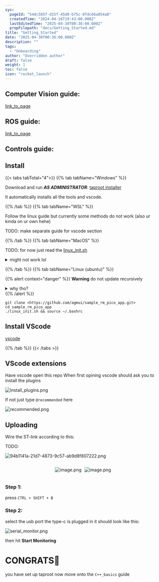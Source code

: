 ```yaml
---
sys:
  pageId: "54dc585f-d15f-45d0-b75c-8fdc66a854a8"
  createdTime: "2024-04-16T19:43:00.000Z"
  lastEditedTime: "2025-04-30T00:36:00.000Z"
  propFilepath: "docs/Getting_Started.md"
title: "Getting_Started"
date: "2025-04-30T00:36:00.000Z"
description: ""
tags:
  - "Onboarding"
author: "Overridden author"
draft: false
weight: 1
toc: false
icon: "rocket_launch"
---
```


## Computer Vision guide:

[link_to_page](86d45bc0-388b-4d26-8848-44f255f73d0e)

## ROS guide:

[link_to_page](3c76c1de-ec8f-46d6-8b0a-294005edc2d5)

## Controls guide:

## Install

{{< tabs tabTotal="4">}}
{{% tab tabName="Windows" %}}

Download and run _**AS ADMINISTRATOR**_: [taproot installer](https://github.com/Thornbots/TeachingFreshies/releases/tag/1.0)

It automatically installs all the tools and vscode.

{{% /tab %}}
{{% tab tabName="WSL" %}}

Follow the linux guide but currently some methods do not work (also ur kinda on ur own hehe)

TODO: make separate guide for vscode section

{{% /tab %}}
{{% tab tabName="MacOS" %}}

TODO: for now just read the [linux_init.sh](https://github.com/agmui/sample_rm_pico_app/blob/main/linux_init.sh)

<details>
<summary>might not work lol</summary>

`brew install libusb pkg-config`

Next install: [vscode](https://code.visualstudio.com/Download)

</details>

{{% /tab %}}
{{% tab tabName="Linux (ubuntu)" %}}

{{% alert context="danger" %}}
**Warning** do not update recursively
<details>
<summary>why tho?</summary>
There are some submodules that may go on for a while (like tinyusb) and I highly
recommend you don't need to get them.
If you want to see what submodules I update just look in `linux_init.sh`
</details>
{{% /alert %}}

```shell
git clone <https://github.com/agmui/sample_rm_pico_app.git>
cd sample_rm_pico_app
./linux_init.sh && source ~/.bashrc
```

## Install VScode

[vscode](https://code.visualstudio.com/Download)

{{% /tab %}}
{{< /tabs >}}

## VScode extensions

Have vscode open this repo
When first opining vscode should ask you to install the plugins

![install_plugins.png](https://prod-files-secure.s3.us-west-2.amazonaws.com/d518164a-d88e-44d1-a4ee-3adb3bd8bce0/89bd30f0-1825-4e77-867b-0a41ce370880/install_plugins.png?X-Amz-Algorithm=AWS4-HMAC-SHA256&X-Amz-Content-Sha256=UNSIGNED-PAYLOAD&X-Amz-Credential=ASIAZI2LB466SOHLXQYP%2F20250504%2Fus-west-2%2Fs3%2Faws4_request&X-Amz-Date=20250504T140658Z&X-Amz-Expires=3600&X-Amz-Security-Token=IQoJb3JpZ2luX2VjEGsaCXVzLXdlc3QtMiJGMEQCIEVGS13sV90kz3D4D2uxSVH0QSWdo5zU6eME3AUwprNpAiBOIYxmBD4Rvd1WtGkh9a%2BbW8EjWs9vYHuX24%2BRTxxPyir%2FAwgUEAAaDDYzNzQyMzE4MzgwNSIMktGnir6rC830d3qkKtwDhJ%2B19cENJqdmgI5HU450P0bkWsAzbgF6GwCrk%2BChgH%2Fb1MuAfrwsf7YLbyDykb7gsVNh0mg8jaYi%2BPDsVu6y3Y25to7t0%2B8NSXMBVqUhK4ReCu%2B%2F9elzrTvkOYsccp0gnX25Jlyrghg3CHbHIMvQc5hqcsrMcv3%2FVzd1L%2F2s4On%2BMCDYgs5ntmJfOC1QAS53Xa32jRfMV3B0VeRagq6fBaifqXi3b7qivBEYhZh1PqLFfGJptwgG1J6cf7jQqVLmyAO1YF4TsuLmw4IQLOeu2jvOpOzB1gU3YxD5IeAw9e0Tryu9uqKfpqgycmNE%2Bg%2B5UsaqcA1CuMSm%2FunugBJIjV8mEgiZ6uvWTyCAWNlLvKjR%2FnXt8ioWJAIdqLWHqhIcocgfbGKqtPm00AFLOAYeaonRIQ5n82aKv96e83tURyN2vFPVZxveiR3sz%2Fca%2FsfM26PYtTNni9HoCuVMZv8VoymvTDqFJzSbH8aH%2BmmH65oR0mv8J1i8KwNyRQuxte7Vt%2FDFsbgOdwrg7wzfGZtyMCkNzzexmS58JqQQt7eqZUGL9gwAFWPADPY5lZ%2BXT0c0tiW%2FiUvt8zXL5NdUQcxxbuqrfq1QPTNRKs7%2BL466LP%2Bhu0yOwjm40VMTVTwwoobdwAY6pgFySLHyjHjXRMtLyscI0CvW8hnUbY5Fg7FxulmsORd0esGsD%2Fk2FtfjEHBkxV6e870FmW7Z7L2KElEBI4HyneoIBKoDxtaXlGHLkY5vvS0ojgflJWbVtQqjiJUVJFRQb4O1%2B6aqbyipTjN9LcSIEqv2sOYaHxHZztCXADXTbhk6tt4Rs7ZmtRICLyvMy%2FBxFGsCyng601I891IymaUmq4gvtkn3x4yr&X-Amz-Signature=7039518889be70247d3fd6022ff531078ad068f9b5d225ce9844de24cddc2754&X-Amz-SignedHeaders=host&x-id=GetObject)

If not just type `@recommended` here  

![recommended.png](https://prod-files-secure.s3.us-west-2.amazonaws.com/d518164a-d88e-44d1-a4ee-3adb3bd8bce0/61e661e9-5d85-4dfc-be0d-8d2097a5e793/recommended.png?X-Amz-Algorithm=AWS4-HMAC-SHA256&X-Amz-Content-Sha256=UNSIGNED-PAYLOAD&X-Amz-Credential=ASIAZI2LB466SOHLXQYP%2F20250504%2Fus-west-2%2Fs3%2Faws4_request&X-Amz-Date=20250504T140658Z&X-Amz-Expires=3600&X-Amz-Security-Token=IQoJb3JpZ2luX2VjEGsaCXVzLXdlc3QtMiJGMEQCIEVGS13sV90kz3D4D2uxSVH0QSWdo5zU6eME3AUwprNpAiBOIYxmBD4Rvd1WtGkh9a%2BbW8EjWs9vYHuX24%2BRTxxPyir%2FAwgUEAAaDDYzNzQyMzE4MzgwNSIMktGnir6rC830d3qkKtwDhJ%2B19cENJqdmgI5HU450P0bkWsAzbgF6GwCrk%2BChgH%2Fb1MuAfrwsf7YLbyDykb7gsVNh0mg8jaYi%2BPDsVu6y3Y25to7t0%2B8NSXMBVqUhK4ReCu%2B%2F9elzrTvkOYsccp0gnX25Jlyrghg3CHbHIMvQc5hqcsrMcv3%2FVzd1L%2F2s4On%2BMCDYgs5ntmJfOC1QAS53Xa32jRfMV3B0VeRagq6fBaifqXi3b7qivBEYhZh1PqLFfGJptwgG1J6cf7jQqVLmyAO1YF4TsuLmw4IQLOeu2jvOpOzB1gU3YxD5IeAw9e0Tryu9uqKfpqgycmNE%2Bg%2B5UsaqcA1CuMSm%2FunugBJIjV8mEgiZ6uvWTyCAWNlLvKjR%2FnXt8ioWJAIdqLWHqhIcocgfbGKqtPm00AFLOAYeaonRIQ5n82aKv96e83tURyN2vFPVZxveiR3sz%2Fca%2FsfM26PYtTNni9HoCuVMZv8VoymvTDqFJzSbH8aH%2BmmH65oR0mv8J1i8KwNyRQuxte7Vt%2FDFsbgOdwrg7wzfGZtyMCkNzzexmS58JqQQt7eqZUGL9gwAFWPADPY5lZ%2BXT0c0tiW%2FiUvt8zXL5NdUQcxxbuqrfq1QPTNRKs7%2BL466LP%2Bhu0yOwjm40VMTVTwwoobdwAY6pgFySLHyjHjXRMtLyscI0CvW8hnUbY5Fg7FxulmsORd0esGsD%2Fk2FtfjEHBkxV6e870FmW7Z7L2KElEBI4HyneoIBKoDxtaXlGHLkY5vvS0ojgflJWbVtQqjiJUVJFRQb4O1%2B6aqbyipTjN9LcSIEqv2sOYaHxHZztCXADXTbhk6tt4Rs7ZmtRICLyvMy%2FBxFGsCyng601I891IymaUmq4gvtkn3x4yr&X-Amz-Signature=b7abff804387cbdd6720cd9c6d35ec975cec3dc0ffbbd8f5c3cba7febe714588&X-Amz-SignedHeaders=host&x-id=GetObject)

## Uploading

Wire the ST-link according to this:

TODO:

![94b1141a-21d7-4873-9c57-ab9d8f807222.png](https://prod-files-secure.s3.us-west-2.amazonaws.com/d518164a-d88e-44d1-a4ee-3adb3bd8bce0/e5fad17d-ab82-4300-9f4c-505ab4b1202c/94b1141a-21d7-4873-9c57-ab9d8f807222.png?X-Amz-Algorithm=AWS4-HMAC-SHA256&X-Amz-Content-Sha256=UNSIGNED-PAYLOAD&X-Amz-Credential=ASIAZI2LB466SOHLXQYP%2F20250504%2Fus-west-2%2Fs3%2Faws4_request&X-Amz-Date=20250504T140658Z&X-Amz-Expires=3600&X-Amz-Security-Token=IQoJb3JpZ2luX2VjEGsaCXVzLXdlc3QtMiJGMEQCIEVGS13sV90kz3D4D2uxSVH0QSWdo5zU6eME3AUwprNpAiBOIYxmBD4Rvd1WtGkh9a%2BbW8EjWs9vYHuX24%2BRTxxPyir%2FAwgUEAAaDDYzNzQyMzE4MzgwNSIMktGnir6rC830d3qkKtwDhJ%2B19cENJqdmgI5HU450P0bkWsAzbgF6GwCrk%2BChgH%2Fb1MuAfrwsf7YLbyDykb7gsVNh0mg8jaYi%2BPDsVu6y3Y25to7t0%2B8NSXMBVqUhK4ReCu%2B%2F9elzrTvkOYsccp0gnX25Jlyrghg3CHbHIMvQc5hqcsrMcv3%2FVzd1L%2F2s4On%2BMCDYgs5ntmJfOC1QAS53Xa32jRfMV3B0VeRagq6fBaifqXi3b7qivBEYhZh1PqLFfGJptwgG1J6cf7jQqVLmyAO1YF4TsuLmw4IQLOeu2jvOpOzB1gU3YxD5IeAw9e0Tryu9uqKfpqgycmNE%2Bg%2B5UsaqcA1CuMSm%2FunugBJIjV8mEgiZ6uvWTyCAWNlLvKjR%2FnXt8ioWJAIdqLWHqhIcocgfbGKqtPm00AFLOAYeaonRIQ5n82aKv96e83tURyN2vFPVZxveiR3sz%2Fca%2FsfM26PYtTNni9HoCuVMZv8VoymvTDqFJzSbH8aH%2BmmH65oR0mv8J1i8KwNyRQuxte7Vt%2FDFsbgOdwrg7wzfGZtyMCkNzzexmS58JqQQt7eqZUGL9gwAFWPADPY5lZ%2BXT0c0tiW%2FiUvt8zXL5NdUQcxxbuqrfq1QPTNRKs7%2BL466LP%2Bhu0yOwjm40VMTVTwwoobdwAY6pgFySLHyjHjXRMtLyscI0CvW8hnUbY5Fg7FxulmsORd0esGsD%2Fk2FtfjEHBkxV6e870FmW7Z7L2KElEBI4HyneoIBKoDxtaXlGHLkY5vvS0ojgflJWbVtQqjiJUVJFRQb4O1%2B6aqbyipTjN9LcSIEqv2sOYaHxHZztCXADXTbhk6tt4Rs7ZmtRICLyvMy%2FBxFGsCyng601I891IymaUmq4gvtkn3x4yr&X-Amz-Signature=d618ef78a12e8976c49bfd20ab213e1b3306d9ab1efb6ec6c0c212dee646c565&X-Amz-SignedHeaders=host&x-id=GetObject)

<div style="display: flex;flex-direction: row; column-gap:10px; max-width: 630px;justify-content: center;">
<div>

![image.png](https://prod-files-secure.s3.us-west-2.amazonaws.com/d518164a-d88e-44d1-a4ee-3adb3bd8bce0/210ecb78-1116-4d7b-b9b7-2292f66fa2c2/image.png?X-Amz-Algorithm=AWS4-HMAC-SHA256&X-Amz-Content-Sha256=UNSIGNED-PAYLOAD&X-Amz-Credential=ASIAZI2LB466SSGTHLGC%2F20250504%2Fus-west-2%2Fs3%2Faws4_request&X-Amz-Date=20250504T140702Z&X-Amz-Expires=3600&X-Amz-Security-Token=IQoJb3JpZ2luX2VjEGkaCXVzLXdlc3QtMiJGMEQCIDQGdEGTvufDmv7g%2Fd2Pl40W2RbXHMsH2YkGGviZta%2BVAiA4hTJDT7uzAlgZrvZYIJHD2xAUQ%2FkLEs93mcnFoN0IWyr%2FAwgSEAAaDDYzNzQyMzE4MzgwNSIMrq%2FlfnuRjKA8J6nDKtwDLoVWN9T9FXwT5K7as%2FOUY%2FxyHSueX1kPvi6Fwu9oS%2Bq8k1MDWBoZ6NWriykR8dGYY18G7Z5qnMTMiAKE1Wmqtq1lKgJo5exNuK%2BnfqDumkhHYOnyPmmxxj%2BQQJkkYqdW%2BgOzL9XsG0YFhVOoFMc0aIBmuAnn21T9fYBeIiZt6YBhgxdbI6nq%2Bt8gvvwXTK%2F5O3A1zXPhJy3cxMaPRKj4mPRZBa2AUFRvVA6IEicrnzKpYYFUy1NVwLTh80t9kHNIQGUvRdp865O%2Fc5Zu3HqZr6%2BKJ3to8Nha6z5MrdJJeE8EdCMQ3xtNMxf9pHK4ODGm%2Bw7V034eYCcEFGPNzmOe0UUsPgFTpw4mHJ7KqJVlVZPRMJfa7DQZCJbEa%2FH2drBgUq84HrIKZlQhTqMDKdqEteGfjMpGU1BxuHnrQ21OiCcUsntGO7UBjHWHNQdIDMOMSNuifFL4H4KaijQpeo8%2FTnJbUxoe1aSDCJmd20Nal9c3lugdoVDpuifDsW4iu75lYzVt5gp8n9ubsAsV0B7ZyN5%2BBAQ12K0xLLiE79iK%2Bch3sTvNMKRupZ4fQE8fKCb%2BdJOkBfItvGeT6IWDp7u8DtXW%2ByjkTH4oiSEInic4hQmYcjhVAsyCCxAeF6cwg97cwAY6pgGiOuh2rPV7HnOXXTiLtOlV6VuLBfW9C9EXMR8fHD42WpQMf8UcyNsMTsEoVP4VBzc513w8Q%2BACme8yUnw52PMIuKx13HG9HTUG8gV1CgzmNqKxpYh9li3OVI1ht3swbaGENt5kYF7tbffb0zSIq3s%2FwGWbmPEW3DZcT1rRu7Fmf9qa1bUYkL94LkTH5TvEAuo8nRpyzwdnt2MzKDtYcLyceRpO5BFn&X-Amz-Signature=82b5ba741ff679a79519f9953e9d6fb6073dd118f6120aaf217d8979839136f1&X-Amz-SignedHeaders=host&x-id=GetObject)

</div>
<div>

![image.png](https://prod-files-secure.s3.us-west-2.amazonaws.com/d518164a-d88e-44d1-a4ee-3adb3bd8bce0/33a0fd0f-8ca6-4a86-8e09-26e95ded1fff/image.png?X-Amz-Algorithm=AWS4-HMAC-SHA256&X-Amz-Content-Sha256=UNSIGNED-PAYLOAD&X-Amz-Credential=ASIAZI2LB4663CZGRVDY%2F20250504%2Fus-west-2%2Fs3%2Faws4_request&X-Amz-Date=20250504T140703Z&X-Amz-Expires=3600&X-Amz-Security-Token=IQoJb3JpZ2luX2VjEGsaCXVzLXdlc3QtMiJHMEUCIHZ5QfKm9DfLp2SgfpsmpXZfcgZrB438Y7%2BnPFE9T5iqAiEAs6eX9KBNdKJ3LM3ZfpexMyz55dS9py6B74wVVgt4j2Iq%2FwMIFBAAGgw2Mzc0MjMxODM4MDUiDE%2Bb61YLwYpOGC6DGyrcAwDvCW9DMpHahX3V898N8eo2IiNUBwObulKfAtBvrRBeBzdL0K4ehSisrvTNXHqnVuJaYxjHK%2BFWBnDidhHnkC9t4nP9Zaen2jLQJMTJu5HPn6EajwanmBDwPm84YStfQyJ2vtOt9frP9zMEcJSNUq%2FR72t2zj23hks6lY1k%2B7YOn3YSyx0QIGVznhdyqyOZWwcPSrzLWVCW61tli8OoAjm1nwWvoZ8LWz040dKOfl7NGrEK4UujSvqOSbv%2FbeKLG9hSuATdbaJDhxskCWZ7SUTJ5O4Ilg%2FKvvGYx0Zzr42nkrVO3vMFcY2YMU6mFxpmE1eo9D7JqK7txyzx7mJ4DI5jMDB5yKBuIme0cw3G6yi1sjbPwPKj%2F512RzR0Xcbo3kgoDF3c1So63RjPcV%2FVpwjseA6iiwy9QqyihWVN%2BHcER2v3y%2BMFOXu3PAJxyrl8IT8XcRpo4iAi%2BXGWwqdB4P1vooT9npXAFbgT5t5B5g%2BJ4CHZuTFvYgMgXxuLGEdQQdXXLTfvsUVc%2FwuxMC%2BLyhCiYJl%2Bu9L5YRq2RvggdLxkcZwkr%2FQvbdvH1%2FuquXsdr6DBky7roMAtomaUh41TC0H5Q0i8LcEeoqY1iBQENV2DSjS9Yt9XhqHRMNVLMOOP3cAGOqUBwol1pZwG2ktpsIX%2BcrjwgHUxgrN23eMJsFZIHQiP8s2r1j1hM3uD4sOfi2MHnus8%2FLtlG1orsyOM4Si%2F9hwQXQoGYcdQt6rofxgiWgHrPs7WhiJerTrR5KE5Sk%2F7LY8tGVHnQu3PWHMef1z3%2FuBczFLKBfb0AZG5DIKe2opqNMfz%2B4w4VGWwj45FzYSUZxWixkDL3B0%2BntKhr%2B9YdrTuUKmoPfuF&X-Amz-Signature=8ab44d2aaf9987c94e38c5708d6371a65d9127f9b8f6b7e6cc363a11a2e2e9f2&X-Amz-SignedHeaders=host&x-id=GetObject)

</div>
</div>

### Step 1:

press `CTRL + SHIFT + B`

### Step 2:

select the usb port the type-c is plugged in it should look like this:

![serial_monitor.png](https://prod-files-secure.s3.us-west-2.amazonaws.com/d518164a-d88e-44d1-a4ee-3adb3bd8bce0/f03f4774-05d4-4393-b6a0-d5efb6d315ab/serial_monitor.png?X-Amz-Algorithm=AWS4-HMAC-SHA256&X-Amz-Content-Sha256=UNSIGNED-PAYLOAD&X-Amz-Credential=ASIAZI2LB466SOHLXQYP%2F20250504%2Fus-west-2%2Fs3%2Faws4_request&X-Amz-Date=20250504T140658Z&X-Amz-Expires=3600&X-Amz-Security-Token=IQoJb3JpZ2luX2VjEGsaCXVzLXdlc3QtMiJGMEQCIEVGS13sV90kz3D4D2uxSVH0QSWdo5zU6eME3AUwprNpAiBOIYxmBD4Rvd1WtGkh9a%2BbW8EjWs9vYHuX24%2BRTxxPyir%2FAwgUEAAaDDYzNzQyMzE4MzgwNSIMktGnir6rC830d3qkKtwDhJ%2B19cENJqdmgI5HU450P0bkWsAzbgF6GwCrk%2BChgH%2Fb1MuAfrwsf7YLbyDykb7gsVNh0mg8jaYi%2BPDsVu6y3Y25to7t0%2B8NSXMBVqUhK4ReCu%2B%2F9elzrTvkOYsccp0gnX25Jlyrghg3CHbHIMvQc5hqcsrMcv3%2FVzd1L%2F2s4On%2BMCDYgs5ntmJfOC1QAS53Xa32jRfMV3B0VeRagq6fBaifqXi3b7qivBEYhZh1PqLFfGJptwgG1J6cf7jQqVLmyAO1YF4TsuLmw4IQLOeu2jvOpOzB1gU3YxD5IeAw9e0Tryu9uqKfpqgycmNE%2Bg%2B5UsaqcA1CuMSm%2FunugBJIjV8mEgiZ6uvWTyCAWNlLvKjR%2FnXt8ioWJAIdqLWHqhIcocgfbGKqtPm00AFLOAYeaonRIQ5n82aKv96e83tURyN2vFPVZxveiR3sz%2Fca%2FsfM26PYtTNni9HoCuVMZv8VoymvTDqFJzSbH8aH%2BmmH65oR0mv8J1i8KwNyRQuxte7Vt%2FDFsbgOdwrg7wzfGZtyMCkNzzexmS58JqQQt7eqZUGL9gwAFWPADPY5lZ%2BXT0c0tiW%2FiUvt8zXL5NdUQcxxbuqrfq1QPTNRKs7%2BL466LP%2Bhu0yOwjm40VMTVTwwoobdwAY6pgFySLHyjHjXRMtLyscI0CvW8hnUbY5Fg7FxulmsORd0esGsD%2Fk2FtfjEHBkxV6e870FmW7Z7L2KElEBI4HyneoIBKoDxtaXlGHLkY5vvS0ojgflJWbVtQqjiJUVJFRQb4O1%2B6aqbyipTjN9LcSIEqv2sOYaHxHZztCXADXTbhk6tt4Rs7ZmtRICLyvMy%2FBxFGsCyng601I891IymaUmq4gvtkn3x4yr&X-Amz-Signature=8e9b517d8a5ba842f3ce085646fa0e00a6fe1ae368ec77475c0e081323551c7b&X-Amz-SignedHeaders=host&x-id=GetObject)

then hit **Start Monitoring**

# CONGRATS🎉

you have set up taproot now move onto the `C++_basics` guide
